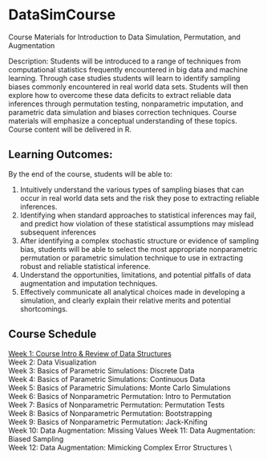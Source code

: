 # DataSimCourse
Course Materials for Introduction to Data Simulation, Permutation, and Augmentation

Description: Students will be introduced to a range of techniques from computational statistics frequently encountered in big data and machine learning. Through case studies students will learn to identify sampling biases commonly encountered in real world data sets. Students will then explore how to overcome these data deficits to extract reliable data inferences through permutation testing, nonparametric imputation, and parametric data simulation and biases correction techniques. Course materials will emphasize a conceptual understanding of these topics. Course content will be delivered in R.

## Learning Outcomes:
By the end of the course, students will be able to:

1.	Intuitively understand the various types of sampling biases that can occur in real world data sets and the risk they pose to extracting reliable inferences.
2.	Identifying when standard approaches to statistical inferences may fail, and predict how violation of these statistical assumptions may mislead subsequent inferences
3.	After identifying a complex stochastic structure or evidence of sampling bias, students will be able to select the most appropriate nonparametric permutation or parametric simulation technique to use in extracting robust and reliable statistical inference. 
4.	Understand the opportunities, limitations, and potential pitfalls of data augmentation and imputation techniques.
5.	Effectively communicate all analytical choices made in developing a simulation, and clearly explain their relative merits and potential shortcomings.

## Course Schedule 

[Week 1: Course Intro & Review of Data Structures](https://cgmcvey.github.io/DataSimCourse/Lecture1_CodeReview.html) \
Week 2: Data Visualization \
Week 3: Basics of Parametric Simulations: Discrete Data \
Week 4: Basics of Parametric Simulations: Continuous Data \
Week 5: Basics of Parametric Simulations: Monte Carlo Simulations \
Week 6: Basics of Nonparametric Permutation: Intro to Permutation \
Week 7: Basics of Nonparametric Permutation: Permutation Tests \
Week 8: Basics of Nonparametric Permutation: Bootstrapping \
Week 9: Basics of Nonparametric Permutation: Jack-Knifing \
Week 10: Data Augmentation: Missing Values
Week 11: Data Augmentation: Biased Sampling \
Week 12: Data Augmentation: Mimicking Complex Error Structures \

